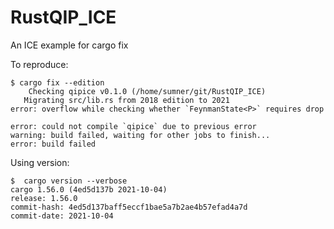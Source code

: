 # RustQIP_ICE
An ICE example for cargo fix

To reproduce:
```
$ cargo fix --edition
    Checking qipice v0.1.0 (/home/sumner/git/RustQIP_ICE)
   Migrating src/lib.rs from 2018 edition to 2021
error: overflow while checking whether `FeynmanState<P>` requires drop

error: could not compile `qipice` due to previous error
warning: build failed, waiting for other jobs to finish...
error: build failed
```

Using version:
```
$  cargo version --verbose
cargo 1.56.0 (4ed5d137b 2021-10-04)
release: 1.56.0
commit-hash: 4ed5d137baff5eccf1bae5a7b2ae4b57efad4a7d
commit-date: 2021-10-04
```
